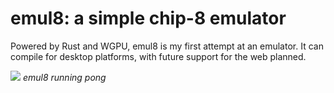 # emul8: a simple chip-8 emulator
Powered by Rust and WGPU, emul8 is my first attempt at an emulator. It can compile for desktop platforms, with future support for the web planned.

![](https://i.imgur.com/wlBhBT6.png)
*emul8 running pong*